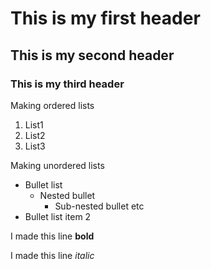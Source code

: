 
# This is my first header
## This is my second header
### This is my third header

Making ordered lists
1. List1
2. List2
3. List3

Making unordered lists
* Bullet list
  * Nested bullet
     * Sub-nested bullet etc
* Bullet list item 2

I made this line **bold**

I made this line *italic*

